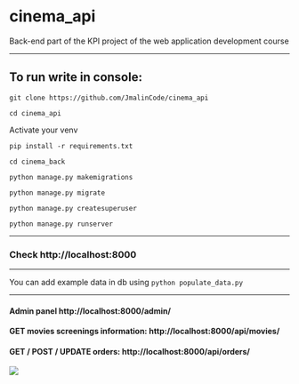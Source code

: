 # cinema_api
Back-end part of the KPI project of the web application development course

---
## To run write in console:

`git clone https://github.com/JmalinCode/cinema_api`

`cd cinema_api`

Activate your venv

`pip install -r requirements.txt`

`cd cinema_back`

`python manage.py makemigrations`

`python manage.py migrate`

`python manage.py createsuperuser`

`python manage.py runserver`

---

### Check http://localhost:8000

---

You can add example data in db using  `python populate_data.py ` 

---


#### Admin panel http://localhost:8000/admin/
#### GET movies screenings information: http://localhost:8000/api/movies/
#### GET / POST / UPDATE orders: http://localhost:8000/api/orders/

![](https://camo.githubusercontent.com/ac13209e52632d84e059057f2a8110195656ec2be028b7b7d86b187466b35808/68747470733a2f2f63646e312e73617665706963652e72752f75706c6f6164732f323032312f31312f31352f37333231643663313364656239613834653261333231333637323235396461322d66756c6c2e706e67)
